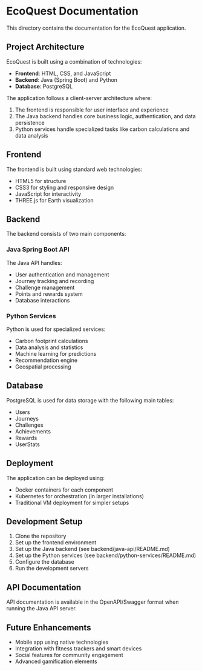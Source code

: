 
# EcoQuest Documentation

This directory contains the documentation for the EcoQuest application.

## Project Architecture

EcoQuest is built using a combination of technologies:

- **Frontend**: HTML, CSS, and JavaScript
- **Backend**: Java (Spring Boot) and Python
- **Database**: PostgreSQL

The application follows a client-server architecture where:

1. The frontend is responsible for user interface and experience
2. The Java backend handles core business logic, authentication, and data persistence
3. Python services handle specialized tasks like carbon calculations and data analysis

## Frontend

The frontend is built using standard web technologies:

- HTML5 for structure
- CSS3 for styling and responsive design
- JavaScript for interactivity
- THREE.js for Earth visualization

## Backend

The backend consists of two main components:

### Java Spring Boot API

The Java API handles:
- User authentication and management
- Journey tracking and recording
- Challenge management
- Points and rewards system
- Database interactions

### Python Services

Python is used for specialized services:
- Carbon footprint calculations
- Data analysis and statistics
- Machine learning for predictions
- Recommendation engine
- Geospatial processing

## Database

PostgreSQL is used for data storage with the following main tables:

- Users
- Journeys
- Challenges
- Achievements
- Rewards
- UserStats

## Deployment

The application can be deployed using:

- Docker containers for each component
- Kubernetes for orchestration (in larger installations)
- Traditional VM deployment for simpler setups

## Development Setup

1. Clone the repository
2. Set up the frontend environment
3. Set up the Java backend (see backend/java-api/README.md)
4. Set up the Python services (see backend/python-services/README.md)
5. Configure the database
6. Run the development servers

## API Documentation

API documentation is available in the OpenAPI/Swagger format when running the Java API server.

## Future Enhancements

- Mobile app using native technologies
- Integration with fitness trackers and smart devices
- Social features for community engagement
- Advanced gamification elements
